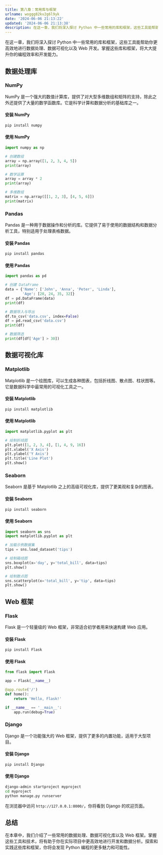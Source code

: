 ```yaml
---
title: 第八章：常用库与框架
urlname: woggg82kv2g6l9yk
date: '2024-06-06 21:13:22'
updated: '2024-06-06 21:13:38'
description: 在这一章，我们将深入探讨 Python 中一些常用的库和框架，这些工具能帮助你更高效地进行数据处理、数据可视化以及 Web 开发。掌握这些库和框架，将大大提升你的编程效率和开发能力。数据处理库NumPyNumPy 是一个强大的数值计算库，提供了对大型多维数组和矩阵的支持，除此之外还提供了大量的...
---
```

在这一章，我们将深入探讨 Python 中一些常用的库和框架，这些工具能帮助你更高效地进行数据处理、数据可视化以及 Web 开发。掌握这些库和框架，将大大提升你的编程效率和开发能力。

## 数据处理库

### NumPy

NumPy 是一个强大的数值计算库，提供了对大型多维数组和矩阵的支持，除此之外还提供了大量的数学函数库。它是科学计算和数据分析的基础库之一。

#### 安装 NumPy

```bash
pip install numpy
```

#### 使用 NumPy

```python
import numpy as np

# 创建数组
array = np.array([1, 2, 3, 4, 5])
print(array)

# 数学运算
array = array * 2
print(array)

# 多维数组
matrix = np.array([[1, 2, 3], [4, 5, 6]])
print(matrix)
```

### Pandas

Pandas 是一种用于数据操作和分析的库。它提供了易于使用的数据结构和数据分析工具，特别适用于处理表格数据。

#### 安装 Pandas

```bash
pip install pandas
```

#### 使用 Pandas

```python
import pandas as pd

# 创建 DataFrame
data = {'Name': ['John', 'Anna', 'Peter', 'Linda'],
        'Age': [28, 24, 35, 32]}
df = pd.DataFrame(data)
print(df)

# 数据导入与导出
df.to_csv('data.csv', index=False)
df = pd.read_csv('data.csv')
print(df)

# 数据筛选
print(df[df['Age'] > 30])
```

## 数据可视化库

### Matplotlib

Matplotlib 是一个绘图库，可以生成各种图表，包括折线图、散点图、柱状图等。它是数据科学中最常用的可视化工具之一。

#### 安装 Matplotlib

```bash
pip install matplotlib
```

#### 使用 Matplotlib

```python
import matplotlib.pyplot as plt

# 绘制折线图
plt.plot([1, 2, 3, 4], [1, 4, 9, 16])
plt.xlabel('X Axis')
plt.ylabel('Y Axis')
plt.title('Line Plot')
plt.show()
```

### Seaborn

Seaborn 是基于 Matplotlib 之上的高级可视化库，提供了更美观和复杂的图表。

#### 安装 Seaborn

```bash
pip install seaborn
```

#### 使用 Seaborn

```python
import seaborn as sns
import matplotlib.pyplot as plt

# 加载示例数据集
tips = sns.load_dataset('tips')

# 绘制箱线图
sns.boxplot(x='day', y='total_bill', data=tips)
plt.show()

# 绘制散点图
sns.scatterplot(x='total_bill', y='tip', data=tips)
plt.show()
```

## Web 框架

### Flask

Flask 是一个轻量级的 Web 框架，非常适合初学者用来快速构建 Web 应用。

#### 安装 Flask

```bash
pip install Flask
```

#### 使用 Flask

```python
from flask import Flask

app = Flask(__name__)

@app.route('/')
def home():
    return 'Hello, Flask!'

if __name__ == '__main__':
    app.run(debug=True)
```

### Django

Django 是一个功能强大的 Web 框架，提供了更多的内置功能，适用于大型项目。

#### 安装 Django

```bash
pip install Django
```

#### 使用 Django

```bash
django-admin startproject myproject
cd myproject
python manage.py runserver
```

在浏览器中访问 `http://127.0.0.1:8000/`，你将看到 Django 的欢迎页面。

## 总结

在本章中，我们介绍了一些常用的数据处理、数据可视化库以及 Web 框架。掌握这些工具和技术，将有助于你在实际项目中更高效地进行开发和数据分析。探索和实践这些库和框架，你将会发现 Python 编程的更多魅力和可能性。

